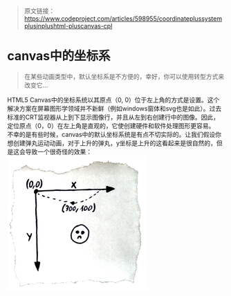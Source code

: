
> 原文链接：https://www.codeproject.com/articles/598955/coordinateplussystemplusinplushtml-pluscanvas-cpl  

# canvas中的坐标系

> 在某些动画类型中，默认坐标系是不方便的，幸好，你可以使用转型方式来改变它...

HTML5 Canvas中的坐标系统以其原点（0, 0）位于左上角的方式是设置。这个解决方案在屏幕图形学领域并不新鲜（例如windows窗体和svg也是如此）。过去标准的CRT监视器从上到下显示图像行，并且从左到右创建行中的图像。因此，定位原点（0，0）在左上角是直观的，它使创建硬件和软件处理图形更容易。  
不幸的是有些时候，canvas中的默认坐标系统是有点不切实际的。让我们假设你想创建弹丸运动动画，对于上升的弹丸，y坐标是上升的这看起来是很自然的，但是这会导致一个很奇怪的效果：  
![default coordinate](img/canvas_coordinate/default_coord.jpg)